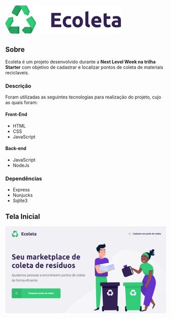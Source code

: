 # ![Ecoleta](/public/assets/logo.svg)

 ## Sobre

 Ecoleta é um projeto desenvolvido durante a **Next Level Week na trilha Starter** com objetivo de cadastrar e localizar pontos de coleta de materiais reciclaveis.

 ### Descrição

 Foram utilizadas as seguintes tecnologias para realização do projeto, cujo as quais foram:

 #### Front-End
 * HTML
 * CSS
 * JavaScript

 #### Back-end
 * JavaScript
 * NodeJs

 ### Dependências
 * Express
 * Nunjucks
 * Sqlite3


 ## Tela Inicial
 ![ecoleta](https://github.com/G-DevOn/Ecoleta/blob/master/images/tela_incial.png)
